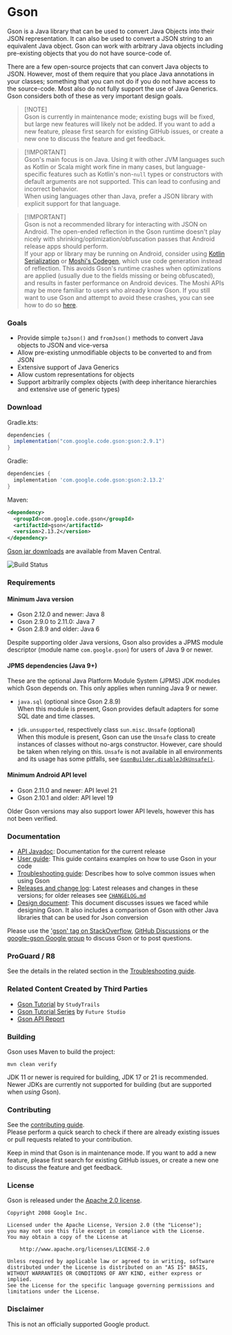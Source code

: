# Gson

Gson is a Java library that can be used to convert Java Objects into their JSON representation. It can also be used to convert a JSON string to an equivalent Java object.
Gson can work with arbitrary Java objects including pre-existing objects that you do not have source-code of.

There are a few open-source projects that can convert Java objects to JSON. However, most of them require that you place Java annotations in your classes; something that you can not do if you do not have access to the source-code. Most also do not fully support the use of Java Generics. Gson considers both of these as very important design goals.

> [!NOTE]\
> Gson is currently in maintenance mode; existing bugs will be fixed, but large new features will likely not be added. If you want to add a new feature, please first search for existing GitHub issues, or create a new one to discuss the feature and get feedback.

> [!IMPORTANT]\
> Gson's main focus is on Java. Using it with other JVM languages such as Kotlin or Scala might work fine in many cases, but language-specific features such as Kotlin's non-`null` types or constructors with default arguments are not supported. This can lead to confusing and incorrect behavior.\
> When using languages other than Java, prefer a JSON library with explicit support for that language.

> [!IMPORTANT]\
> Gson is not a recommended library for interacting with JSON on Android. The open-ended reflection in the Gson runtime doesn't play nicely with shrinking/optimization/obfuscation passes that Android release apps should perform.\
> If your app or library may be running on Android, consider using [Kotlin Serialization](https://github.com/Kotlin/kotlinx.serialization/blob/master/docs/basic-serialization.md#basics) or [Moshi's Codegen](https://github.com/square/moshi?tab=readme-ov-file#codegen),
> which use code generation instead of reflection. This avoids Gson's runtime crashes when optimizations are applied (usually due to the fields missing or being obfuscated), and results in faster performance on Android devices.
> The Moshi APIs may be more familiar to users who already know Gson.
> If you still want to use Gson and attempt to avoid these crashes, you can see how to do so [here](Troubleshooting.md#proguard-r8).

### Goals
  * Provide simple `toJson()` and `fromJson()` methods to convert Java objects to JSON and vice-versa
  * Allow pre-existing unmodifiable objects to be converted to and from JSON
  * Extensive support of Java Generics
  * Allow custom representations for objects
  * Support arbitrarily complex objects (with deep inheritance hierarchies and extensive use of generic types)

### Download

Gradle.kts:
```gradle
dependencies {
  implementation("com.google.code.gson:gson:2.9.1")
}
```

Gradle:
```gradle
dependencies {
  implementation 'com.google.code.gson:gson:2.13.2'
}
```

Maven:
```xml
<dependency>
  <groupId>com.google.code.gson</groupId>
  <artifactId>gson</artifactId>
  <version>2.13.2</version>
</dependency>
```

[Gson jar downloads](https://maven-badges.herokuapp.com/maven-central/com.google.code.gson/gson) are available from Maven Central.

![Build Status](https://github.com/google/gson/actions/workflows/build.yml/badge.svg)

### Requirements
#### Minimum Java version
- Gson 2.12.0 and newer: Java 8
- Gson 2.9.0 to 2.11.0: Java 7
- Gson 2.8.9 and older: Java 6

Despite supporting older Java versions, Gson also provides a JPMS module descriptor (module name `com.google.gson`) for users of Java 9 or newer.

#### JPMS dependencies (Java 9+)
These are the optional Java Platform Module System (JPMS) JDK modules which Gson depends on.
This only applies when running Java 9 or newer.

- `java.sql` (optional since Gson 2.8.9)\
When this module is present, Gson provides default adapters for some SQL date and time classes.

- `jdk.unsupported`, respectively class `sun.misc.Unsafe` (optional)\
When this module is present, Gson can use the `Unsafe` class to create instances of classes without no-args constructor.
However, care should be taken when relying on this. `Unsafe` is not available in all environments and its usage has some pitfalls,
see [`GsonBuilder.disableJdkUnsafe()`](https://javadoc.io/doc/com.google.code.gson/gson/latest/com.google.gson/com/google/gson/GsonBuilder.html#disableJdkUnsafe()).

#### Minimum Android API level

- Gson 2.11.0 and newer: API level 21
- Gson 2.10.1 and older: API level 19

Older Gson versions may also support lower API levels, however this has not been verified.

### Documentation
  * [API Javadoc](https://www.javadoc.io/doc/com.google.code.gson/gson): Documentation for the current release
  * [User guide](UserGuide.md): This guide contains examples on how to use Gson in your code
  * [Troubleshooting guide](Troubleshooting.md): Describes how to solve common issues when using Gson
  * [Releases and change log](https://github.com/google/gson/releases): Latest releases and changes in these versions; for older releases see [`CHANGELOG.md`](CHANGELOG.md)
  * [Design document](GsonDesignDocument.md): This document discusses issues we faced while designing Gson. It also includes a comparison of Gson with other Java libraries that can be used for Json conversion

Please use the ['gson' tag on StackOverflow](https://stackoverflow.com/questions/tagged/gson), [GitHub Discussions](https://github.com/google/gson/discussions) or the [google-gson Google group](https://groups.google.com/group/google-gson) to discuss Gson or to post questions.

### ProGuard / R8

See the details in the related section in the [Troubleshooting guide](Troubleshooting.md#proguard-r8).

### Related Content Created by Third Parties
  * [Gson Tutorial](https://www.studytrails.com/java/json/java-google-json-introduction/) by `StudyTrails`
  * [Gson Tutorial Series](https://futurestud.io/tutorials/gson-getting-started-with-java-json-serialization-deserialization) by `Future Studio`
  * [Gson API Report](https://abi-laboratory.pro/java/tracker/timeline/gson/)

### Building

Gson uses Maven to build the project:
```
mvn clean verify
```

JDK 11 or newer is required for building, JDK 17 or 21 is recommended. Newer JDKs are currently not supported for building (but are supported when _using_ Gson).

### Contributing

See the [contributing guide](https://github.com/google/.github/blob/master/CONTRIBUTING.md).\
Please perform a quick search to check if there are already existing issues or pull requests related to your contribution.

Keep in mind that Gson is in maintenance mode. If you want to add a new feature, please first search for existing GitHub issues, or create a new one to discuss the feature and get feedback.

### License

Gson is released under the [Apache 2.0 license](LICENSE).

```
Copyright 2008 Google Inc.

Licensed under the Apache License, Version 2.0 (the "License");
you may not use this file except in compliance with the License.
You may obtain a copy of the License at

    http://www.apache.org/licenses/LICENSE-2.0

Unless required by applicable law or agreed to in writing, software
distributed under the License is distributed on an "AS IS" BASIS,
WITHOUT WARRANTIES OR CONDITIONS OF ANY KIND, either express or implied.
See the License for the specific language governing permissions and
limitations under the License.
```

### Disclaimer

This is not an officially supported Google product.
